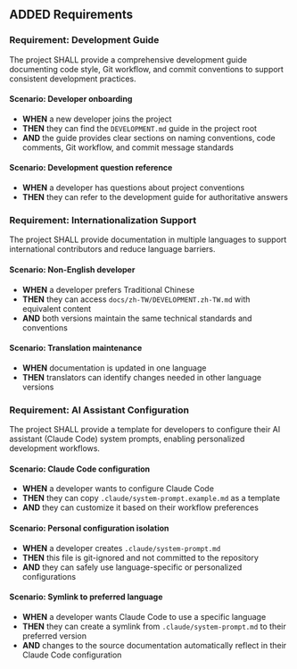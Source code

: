## ADDED Requirements

### Requirement: Development Guide
The project SHALL provide a comprehensive development guide documenting code style, Git workflow, and commit conventions to support consistent development practices.

#### Scenario: Developer onboarding
- **WHEN** a new developer joins the project
- **THEN** they can find the `DEVELOPMENT.md` guide in the project root
- **AND** the guide provides clear sections on naming conventions, code comments, Git workflow, and commit message standards

#### Scenario: Development question reference
- **WHEN** a developer has questions about project conventions
- **THEN** they can refer to the development guide for authoritative answers

### Requirement: Internationalization Support
The project SHALL provide documentation in multiple languages to support international contributors and reduce language barriers.

#### Scenario: Non-English developer
- **WHEN** a developer prefers Traditional Chinese
- **THEN** they can access `docs/zh-TW/DEVELOPMENT.zh-TW.md` with equivalent content
- **AND** both versions maintain the same technical standards and conventions

#### Scenario: Translation maintenance
- **WHEN** documentation is updated in one language
- **THEN** translators can identify changes needed in other language versions

### Requirement: AI Assistant Configuration
The project SHALL provide a template for developers to configure their AI assistant (Claude Code) system prompts, enabling personalized development workflows.

#### Scenario: Claude Code configuration
- **WHEN** a developer wants to configure Claude Code
- **THEN** they can copy `.claude/system-prompt.example.md` as a template
- **AND** they can customize it based on their workflow preferences

#### Scenario: Personal configuration isolation
- **WHEN** a developer creates `.claude/system-prompt.md`
- **THEN** this file is git-ignored and not committed to the repository
- **AND** they can safely use language-specific or personalized configurations

#### Scenario: Symlink to preferred language
- **WHEN** a developer wants Claude Code to use a specific language
- **THEN** they can create a symlink from `.claude/system-prompt.md` to their preferred version
- **AND** changes to the source documentation automatically reflect in their Claude Code configuration